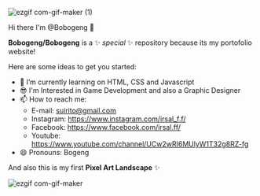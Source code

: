 ![ezgif com-gif-maker (1)](https://user-images.githubusercontent.com/91356025/136719791-80cf336a-bf15-4525-b8fa-d3e8d3f31ca2.gif)


Hi there I'm @Bobogeng 👋

**Bobogeng/Bobogeng** is a ✨ _special_ ✨ repository because its my portofolio website!

Here are some ideas to get you started:

- 🌱 I’m currently learning on HTML, CSS and Javascript
- 😎 I'm Interested in Game Development and also a Graphic Designer
- 📫 How to reach me:
     - E-mail: suirito@gmail.com
     - Instagram: https://www.instagram.com/irsal_f.f/
     - Facebook: https://www.facebook.com/irsal.ff/
     - Youtube: https://www.youtube.com/channel/UCw2wRI6MUlyW1T32g8RZ-fg
- 😄 Pronouns: Bogeng

And also this is my first **Pixel Art Landscape** ✨

![ezgif com-gif-maker](https://user-images.githubusercontent.com/91356025/136723301-cfef8a81-c9cc-4614-a093-c156d5824c68.gif)
